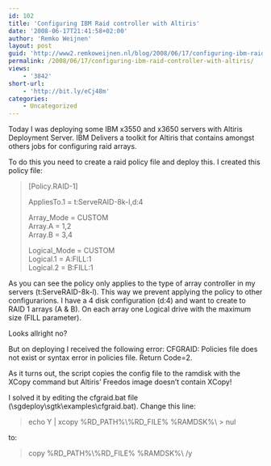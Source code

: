 ```yaml
---
id: 102
title: 'Configuring IBM Raid controller with Altiris'
date: '2008-06-17T21:41:58+02:00'
author: 'Remko Weijnen'
layout: post
guid: 'http://www2.remkoweijnen.nl/blog/2008/06/17/configuring-ibm-raid-controller-with-altiris/'
permalink: /2008/06/17/configuring-ibm-raid-controller-with-altiris/
views:
    - '3842'
short-url:
    - 'http://bit.ly/eCj48m'
categories:
    - Uncategorized
---
```


Today I was deploying some IBM x3550 and x3650 servers with Altiris Deployment Server. IBM Delivers a toolkit for Altiris that contains amongst others jobs for configuring raid arrays.

To do this you need to create a raid policy file and deploy this. I created this policy file:

> \[Policy.RAID-1\]
> 
> AppliesTo.1 = t:ServeRAID-8k-l,d:4
> 
> Array\_Mode = CUSTOM  
> Array.A = 1,2  
> Array.B = 3,4
> 
> Logical\_Mode = CUSTOM  
> Logical.1 = A:FILL:1  
> Logical.2 = B:FILL:1

As you can see the policy only applies to the type of array controller in my servers (t:ServeRAID-8k-l). This way we prevent applying the policy to other configurarions. I have a 4 disk configuration (d:4) and want to create to RAID 1 arrays (A &amp; B). On each array one Logical drive with the maximum size (FILL parameter).

Looks allright no?

But on deploying I received the following error: CFGRAID: Policies file does not exist or syntax error in policies file. Return Code=2.

As it turns out, the script copies the config file to the ramdisk with the XCopy command but Altiris’ Freedos image doesn’t contain XCopy!

I solved it by editing the cfgraid.bat file (\\sgdeploy\\sgtk\\examples\\cfgraid.bat). Change this line:

> echo Y | xcopy %RD\_PATH%\\%RD\_FILE% %RAMDSK%\\ &gt; nul

to:

> copy %RD\_PATH%\\%RD\_FILE% %RAMDSK%\\ /y